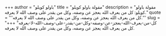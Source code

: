 +++
author = "باولو كويلو"
title = "مقولة باولو كويلو"
description = "مقولة باولو كويلو: كل من يعرف الله يعجز عن وصفه، وكل من يقدر على وصف الله لا يعرفه."
quote = '''كل من يعرف الله يعجز عن وصفه، وكل من يقدر على وصف الله لا يعرفه.''' 
slug = "كل-من-يعرف-الله-يعجز-عن-وصفه-وكل-من-يقدر-على-وصف-الله-لا-يعرفه"
+++
كل من يعرف الله يعجز عن وصفه، وكل من يقدر على وصف الله لا يعرفه.
